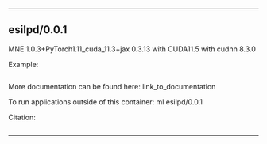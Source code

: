 
----------------------------------
## esilpd/0.0.1 ##
MNE 1.0.3+PyTorch1.11_cuda_11.3+jax 0.3.13 with CUDA11.5 with cudnn 8.3.0

Example:


```
```

More documentation can be found here: link_to_documentation

To run applications outside of this container: ml esilpd/0.0.1

Citation:
```

```

----------------------------------
